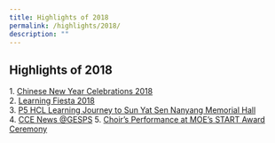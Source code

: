 ```yaml
---
title: Highlights of 2018
permalink: /highlights/2018/
description: ""
---
```

## Highlights of 2018

1. [Chinese New Year Celebrations 2018](https://ganengsengpri-moe-edu-sg-admin.cwp.sg/others/featured/highlights/highlights-of-2018/chinese-new-year-celebrations-2018)<br>
2. [Learning Fiesta 2018](/permalink/2018-point2/)<br>
3. [P5 HCL Learning Journey to Sun Yat Sen Nanyang Memorial Hall](/permalink/2018-point3/)<br>
4. [CCE News @GESPS](https://ganengsengpri-moe-edu-sg-admin.cwp.sg/others/featured/highlights/highlights-of-2018/cce-news-at-gesps)
5. [Choir’s Performance at MOE’s START Award Ceremony](https://ganengsengpri-moe-edu-sg-admin.cwp.sg/others/featured/highlights/highlights-of-2018/choir-s-performance-at-moe-s-start-award-ceremony)
